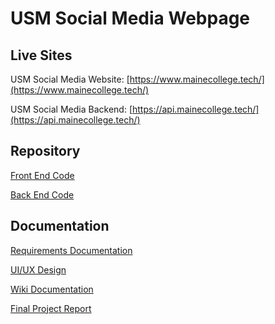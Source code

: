 # USM Social Media Webpage

## Live Sites

USM Social Media Website: [https://www.mainecollege.tech/](https://www.mainecollege.tech/)

USM Social Media Backend: [https://api.mainecollege.tech/](https://api.mainecollege.tech/)

## Repository

[Front End Code](https://github.com/owenbean400/USMSocialMediaFrontEnd)

[Back End Code](https://github.com/myattaw/USMSocialSpring)

## Documentation

[Requirements Documentation](https://umainesystem-my.sharepoint.com/:w:/g/personal/owen_bean_maine_edu/EQXudOJKKopAn8GsuM_9wMwBvZHrRdcZj8WLWi6z1UcTjQ?e=saIobQ)

[UI/UX Design](https://www.figma.com/file/TGoHAZsiZRliqLldTcGZp3/USM-Webpage?type=design&node-id=0%3A1&mode=design&t=567NBDH2BHS0spi8-1)

[Wiki Documentation](https://github.com/owenbean400/USMsocialMedia/wiki)

[Final Project Report](https://umainesystem-my.sharepoint.com/:w:/g/personal/owen_bean_maine_edu/EVj-ugBndtZCoe4gEBj9-w0B0QJiqQIdVUoMTiGUQzbGkw?e=9K4k5j)